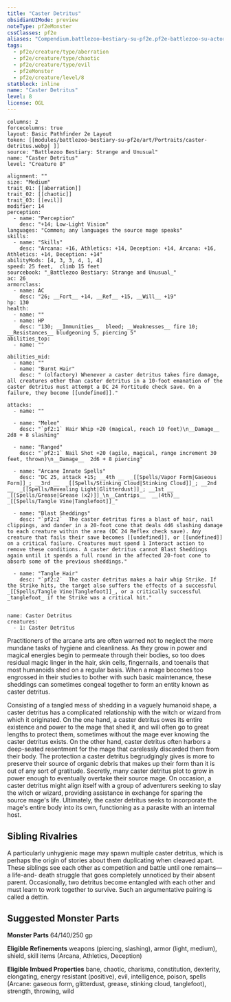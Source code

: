 ```yaml
---
title: "Caster Detritus"
obsidianUIMode: preview
noteType: pf2eMonster
cssClasses: pf2e
aliases: "Compendium.battlezoo-bestiary-su-pf2e.pf2e-battlezoo-su-actors.Actor.qT9CuTNFIlLFNWsd" 
tags:
  - pf2e/creature/type/aberration
  - pf2e/creature/type/chaotic
  - pf2e/creature/type/evil
  - pf2eMonster
  - pf2e/creature/level/8
statblock: inline
name: "Caster Detritus"
level: 8
license: OGL
---
```


```statblock
columns: 2
forcecolumns: true
layout: Basic Pathfinder 2e Layout
token: [[modules/battlezoo-bestiary-su-pf2e/art/Portraits/caster-detritus.webp| ]]
source: "Battlezoo Bestiary: Strange and Unusual"
name: "Caster Detritus"
level: "Creature 8"

alignment: ""
size: "Medium"
trait_01: [[aberration]]
trait_02: [[chaotic]]
trait_03: [[evil]]
modifier: 14
perception:
  - name: "Perception"
    desc: "+14; Low-Light Vision"
languages: "Common; any languages the source mage speaks"
skills:
  - name: "Skills"
    desc: "Arcana: +16, Athletics: +14, Deception: +14, Arcana: +16, Athletics: +14, Deception: +14"
abilityMods: [4, 3, 3, 4, 1, 4]
speed: 25 feet,  climb 15 feet
sourcebook: "_Battlezoo Bestiary: Strange and Unusual_"
ac: 26
armorclass:
  - name: AC
    desc: "26; __Fort__ +14, __Ref__ +15, __Will__ +19"
hp: 130
health:
  - name: ""
  - name: HP
    desc: "130; __Immunities__  bleed; __Weaknesses__ fire 10; __Resistances__ bludgeoning 5, piercing 5"
abilities_top:
  - name: ""

abilities_mid:
  - name: ""
  - name: "Burnt Hair"
    desc: " (olfactory) Whenever a caster detritus takes fire damage, all creatures other than caster detritus in a 10-foot emanation of the caster detritus must attempt a DC 24 Fortitude check save. On a failure, they become [[undefined]]."

attacks:
  - name: ""

  - name: "Melee"
    desc: "`pf2:1` Hair Whip +20 (magical, reach 10 feet)\n__Damage__  2d8 + 8 slashing"

  - name: "Ranged"
    desc: "`pf2:1` Nail Shot +20 (agile, magical, range increment 30 feet, thrown)\n__Damage__  2d6 + 8 piercing"

  - name: "Arcane Innate Spells"
    desc: "DC 25, attack +15; __4th __  _[[Spells/Vapor Form|Gaseous Form]]_; __3rd __  _[[Spells/Stinking Cloud|Stinking Cloud]]_; __2nd __  _[[Spells/Revealing Light|Glitterdust]]_; __1st __  _[[Spells/Grease|Grease (x2)]]_\n__Cantrips__  __(4th)__ _[[Spells/Tangle Vine|Tanglefoot]]_"

  - name: "Blast Sheddings"
    desc: "`pf2:2`  The caster detritus fires a blast of hair, nail clippings, and dander in a 20-foot cone that deals 4d6 slashing damage to each creature within the area (DC 24 Reflex check save). Any creature that fails their save becomes [[undefined]], or [[undefined]] on a critical failure. Creatures must spend 1 Interact action to remove these conditions. A caster detritus cannot Blast Sheddings again until it spends a full round in the affected 20-foot cone to absorb some of the previous sheddings."

  - name: "Tangle Hair"
    desc: "`pf2:2`  The caster detritus makes a hair whip Strike. If the Strike hits, the target also suffers the effects of a successful _[[Spells/Tangle Vine|Tanglefoot]]_, or a critically successful _tanglefoot_ if the Strike was a critical hit."
 
```

```encounter-table
name: Caster Detritus
creatures:
  - 1: Caster Detritus
```



Practitioners of the arcane arts are often warned not to neglect the more mundane tasks of hygiene and cleanliness. As they grow in power and magical energies begin to permeate through their bodies, so too does residual magic linger in the hair, skin cells, fingernails, and toenails that most humanoids shed on a regular basis. When a mage becomes too engrossed in their studies to bother with such basic maintenance, these sheddings can sometimes congeal together to form an entity known as caster detritus.

Consisting of a tangled mess of shedding in a vaguely humanoid shape, a caster detritus has a complicated relationship with the witch or wizard from which it originated. On the one hand, a caster detritus owes its entire existence and power to the mage that shed it, and will often go to great lengths to protect them, sometimes without the mage ever knowing the caster detritus exists. On the other hand, caster detritus often harbors a deep-seated resentment for the mage that carelessly discarded them from their body. The protection a caster detritus begrudgingly gives is more to preserve their source of organic debris that makes up their form than it is out of any sort of gratitude. Secretly, many caster detritus plot to grow in power enough to eventually overtake their source mage. On occasion, a caster detritus might align itself with a group of adventurers seeking to slay the witch or wizard, providing assistance in exchange for sparing the source mage's life. Ultimately, the caster detritus seeks to incorporate the mage's entire body into its own, functioning as a parasite with an internal host.

## Sibling Rivalries

A particularly unhygienic mage may spawn multiple caster detritus, which is perhaps the origin of stories about them duplicating when cleaved apart. These siblings see each other as competition and battle until one remains—a life-and- death struggle that goes completely unnoticed by their absent parent. Occasionally, two detritus become entangled with each other and must learn to work together to survive. Such an argumentative pairing is called a dettin.

## Suggested Monster Parts

**Monster Parts** 64/140/250 gp

**Eligible Refinements** weapons (piercing, slashing), armor (light, medium), shield, skill items (Arcana, Athletics, Deception)

**Eligible Imbued Properties** bane, chaotic, charisma, constitution, dexterity, elongating, energy resistant (positive), evil, intelligence, poison, spells (Arcane: gaseous form, glitterdust, grease, stinking cloud, tanglefoot), strength, throwing, wild

